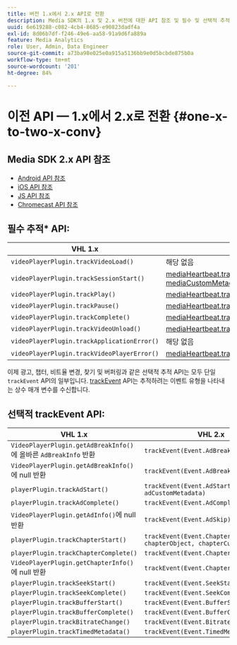 ```yaml
---
title: 버전 1.x에서 2.x API로 전환
description: Media SDK의 1.x 및 2.x 버전에 대한 API 참조 및 필수 및 선택적 추적 API를 나열합니다.
uuid: 6e619288-c082-4cb4-8685-e90823dadf4a
exl-id: 8d06b7df-f246-49e6-aa58-91a9d6fa889a
feature: Media Analytics
role: User, Admin, Data Engineer
source-git-commit: a73ba98e025e0a915a5136bb9e0d5bcbde875b0a
workflow-type: tm+mt
source-wordcount: '201'
ht-degree: 84%

---
```


# 이전 API — 1.x에서 2.x로 전환 {#one-x-to-two-x-conv}

## Media SDK 2.x API 참조

* [Android API 참조](https://adobe-marketing-cloud.github.io/media-sdks/reference/android/index.html)
* [iOS API 참조](https://adobe-marketing-cloud.github.io/media-sdks/reference/ios/index.html)
* [JS API 참조](https://adobe-marketing-cloud.github.io/media-sdks/reference/javascript/index.html)
* [Chromecast API 참조](https://adobe-marketing-cloud.github.io/media-sdks/reference/chromecast/index.html)

## 필수 추적* API:

|  VHL 1.x  | VHL 2.x |
|---|---|
| `videoPlayerPlugin.trackVideoLoad()` | 해당 없음 |
| `videoPlayerPlugin.trackSessionStart()` | [mediaHeartbeat.trackSessionStart(mediaObject, mediaCustomMetadata)](https://adobe-marketing-cloud.github.io/media-sdks/reference/javascript/MediaHeartbeat.html#trackSessionStart) |
| `videoPlayerPlugin.trackPlay()` | [mediaHeartbeat.trackPlay()](https://adobe-marketing-cloud.github.io/media-sdks/reference/javascript/MediaHeartbeat.html#trackPlay) |
| `videoPlayerPlugin.trackPause()` | [mediaHeartbeat.trackPause()](https://adobe-marketing-cloud.github.io/media-sdks/reference/javascript/MediaHeartbeat.html#trackPause) |
| `videoPlayerPlugin.trackComplete()` | [mediaHeartbeat.trackComplete()](https://adobe-marketing-cloud.github.io/media-sdks/reference/javascript/MediaHeartbeat.html#trackComplete) |
| `videoPlayerPlugin.trackVideoUnload()` | [mediaHeartbeat.trackSessionEnd()](https://adobe-marketing-cloud.github.io/media-sdks/reference/javascript/MediaHeartbeat.html#trackSessionEnd) |
| `videoPlayerPlugin.trackApplicationError()` | 해당 없음 |
| `videoPlayerPlugin.trackVideoPlayerError()` | [mediaHeartbeat.trackError()](https://adobe-marketing-cloud.github.io/media-sdks/reference/javascript/MediaHeartbeat.html#trackError) |

이제 광고, 챕터, 비트율 변경, 찾기 및 버퍼링과 같은 선택적 추적 API는 모두 단일 `trackEvent` API의 일부입니다. [trackEvent](https://adobe-marketing-cloud.github.io/media-sdks/reference/javascript/MediaHeartbeat.html#trackEvent) API는 추적하려는 이벤트 유형을 나타내는 상수 매개 변수를 수신합니다.

## 선택적 trackEvent API:

| VHL 1.x | VHL 2.x |
|---|---|
| `VideoPlayerPlugin.getAdBreakInfo()`에 올바른 `AdBreakInfo` 반환 | `trackEvent(Event.AdBreakStart)` |
| `VideoPlayerPlugin.getAdBreakInfo()`에 null 반환 | `trackEvent(Event.AdBreakComplete)` |
| `playerPlugin.trackAdStart()` | `trackEvent(Event.AdStart, adObject, adCustomMetadata)` |
| `playerPlugin.trackAdComplete()` | `trackEvent(Event.AdComplete)` |
| `VideoPlayerPlugin.getAdInfo()`에 null 반환 | `trackEvent(Event.AdSkip)` |
| `playerPlugin.trackChapterStart()` | `trackEvent(Event.ChapterStart, chapterObject, chapterCustomMetadata)` |
| `playerPlugin.trackChapterComplete()` | `trackEvent(Event.ChapterComplete)` |
| `VideoPlayerPlugin.getChapterInfo()`에 null 반환 | `trackEvent(Event.ChapterSkip)` |
| `playerPlugin.trackSeekStart()` | `trackEvent(Event.SeekStart)` |
| `playerPlugin.trackSeekComplete()` | `trackEvent(Event.SeekComplete)` |
| `playerPlugin.trackBufferStart()` | `trackEvent(Event.BufferStart)` |
| `playerPlugin.trackBufferComplete()` | `trackEvent(Event.BufferComplete)` |
| `playerPlugin.trackBitrateChange()` | `trackEvent(Event.BitrateChange)` |
| `playerPlugin.trackTimedMetadata()` | `trackEvent(Event.TimedMetadataUpdate)` |
